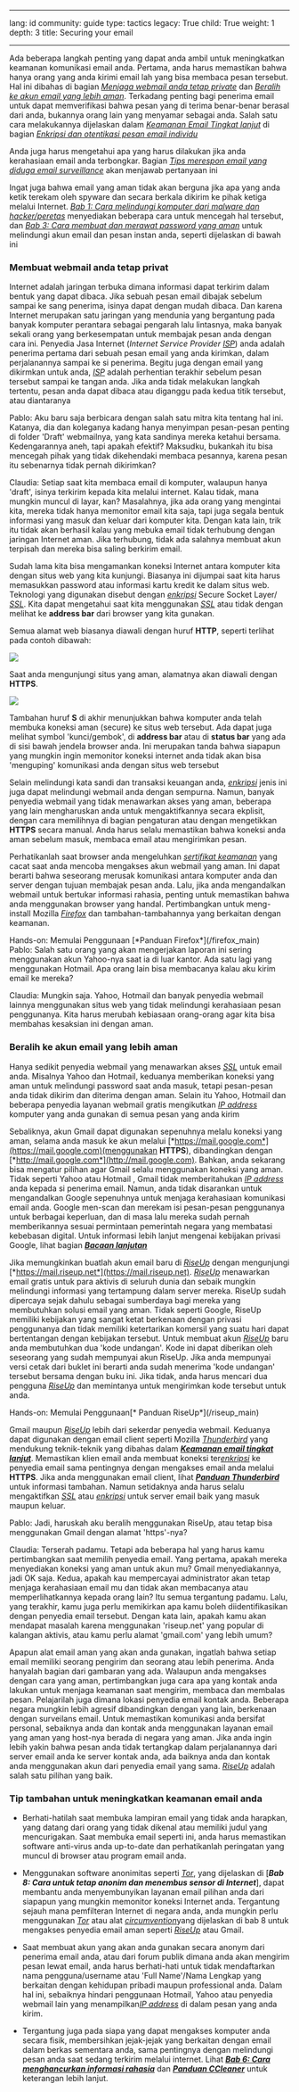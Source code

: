 

---

lang: id
community: guide
type: tactics
legacy: True
child: True
weight: 1
depth: 3
title: Securing your email

---

Ada beberapa langkah penting yang dapat anda ambil untuk meningkatkan keamanan komunikasi email anda. Pertama, anda harus memastikan bahwa hanya orang yang anda kirimi email lah yang bisa membaca pesan tersebut. Hal ini dibahas di bagian [*Menjaga webmail anda tetap private*](/id/chapter_7_1#Menjaga_webmail_anda_tetap_private) dan [*Beralih ke akun email yang lebih aman*](/id/chapter_7_1#Beralih_ke_akun_email_yang_lebih_aman). Terkadang penting bagi penerima email untuk dapat memverifikasi bahwa pesan yang di terima benar-benar berasal dari anda, bukannya orang lain yang menyamar sebagai anda. Salah satu cara melakukannya dijelaskan dalam [*Keamanan Email Tingkat lanjut*](/id/chapter_7_4) di bagian [*Enkripsi dan otentikasi pesan email individu*](/id/chapter_7_4#Encrypting_and_authenticating_individual_email_messages)

Anda juga harus mengetahui apa yang harus dilakukan jika anda kerahasiaan email anda terbongkar. Bagian [*Tips merespon email yang diduga email surveillance*](/id/chapter_7_2) akan menjawab pertanyaan ini

Ingat juga bahwa email yang aman tidak akan berguna jika apa yang anda ketik terekam oleh spyware dan secara berkala dikirim ke pihak ketiga melalui Internet. [*Bab 1:  Cara melindungi komputer dari malware dan hacker/peretas*](/id/chapter-1) menyediakan beberapa cara untuk mencegah hal tersebut, dan [*Bab 3: Cara membuat dan merawat password yang aman*](/id/chapter-3) untuk melindungi akun email dan pesan instan anda, seperti dijelaskan di bawah ini 

### Membuat webmail anda tetap privat ###

Internet adalah jaringan terbuka dimana informasi dapat terkirim dalam bentuk yang dapat dibaca. Jika sebuah pesan email dibajak sebelum sampai ke sang penerima, isinya dapat dengan mudah dibaca. Dan karena Internet merupakan satu jaringan yang mendunia yang bergantung pada banyak komputer perantara sebagai pengarah lalu lintasnya, maka banyak sekali orang yang berkesempatan untuk membajak pesan anda dengan cara ini. Penyedia Jasa Internet (*Internet Service Provider [*ISP*](/id/glossary#ISP)*) anda adalah penerima pertama dari sebuah pesan email yang anda kirimkan, dalam perjalanannya sampai ke si penerima. Begitu juga dengan email yang dikirmkan untuk anda, [*ISP*](/id/glossary#ISP)  adalah perhentian terakhir sebelum pesan tersebut sampai ke tangan anda. Jika anda tidak melakukan langkah tertentu, pesan anda dapat dibaca atau diganggu pada kedua titik tersebut, atau diantaranya

<div class="background" markdown="1">
Pablo: Aku baru saja berbicara dengan salah satu mitra kita tentang hal ini. Katanya, dia dan koleganya kadang hanya menyimpan pesan-pesan penting di folder 'Draft' webmailnya, yang kata sandinya mereka ketahui bersama. Kedengarannya aneh, tapi apakah efektif? Maksudku, bukankah itu bisa mencegah pihak yang tidak dikehendaki membaca pesannya, karena pesan itu sebenarnya tidak pernah dikirimkan?

Claudia: Setiap saat kita membaca email di komputer, walaupun hanya 'draft', isinya terkirim kepada kita melalui internet. Kalau tidak, mana mungkin muncul di layar, kan? Masalahnya, jika ada orang yang mengintai kita, mereka tidak hanya memonitor email kita saja, tapi juga segala bentuk informasi yang masuk dan keluar dari komputer kita. Dengan kata lain, trik itu tidak akan berhasil kalau yang mebuka email tidak terhubung dengan jaringan Internet aman. Jika terhubung, tidak ada salahnya membuat akun terpisah dan mereka bisa saling berkirim email.
</div>

Sudah lama kita bisa mengamankan koneksi Internet antara komputer kita dengan situs web yang kita kunjungi. Biasanya ini dijumpai saat kita harus memasukkan password atau informasi kartu kredit ke dalam situs web. Teknologi yang digunakan disebut dengan [*enkripsi*](/glossary#Encryption) Secure Socket Layer/ [*SSL*](/id/glossary#SSL). Kita dapat mengetahui saat kita menggunakan [*SSL*](/id/glossary#SSL) atau tidak dengan melihat ke **address bar** dari browser yang kita gunakan.

Semua alamat web biasanya diawali dengan huruf **HTTP**, seperti terlihat pada contoh dibawah:

![](/sites/securitybkp.ngoinabox.org/files/u7/01.png)

Saat anda mengunjungi situs yang aman, alamatnya akan diawali dengan **HTTPS**.
 
![](/sites/securitybkp.ngoinabox.org/files/u7/02.png)

Tambahan huruf **S** di akhir menunjukkan bahwa komputer anda telah membuka koneksi aman (secure) ke situs web tersebut. Ada dapat juga melihat symbol 'kunci/gembok', di **address bar** atau di **status bar**  yang ada di sisi bawah jendela browser anda. Ini merupakan tanda bahwa siapapun yang mungkin ingin memonitor koneksi internet anda tidak akan bisa 'menguping' komunikasi anda dengan situs web tersebut

Selain melindungi kata sandi dan transaksi keuangan anda, [*enkripsi*](/id/discussion#Encryption) jenis ini juga dapat melindungi webmail anda dengan sempurna. Namun, banyak penyedia webmail yang tidak menawarkan akses yang aman, beberapa yang lain mengharuskan anda untuk mengaktifkannya secara ekplisit, dengan cara memilihnya di bagian pengaturan atau dengan mengetikkan **HTTPS** secara manual. Anda harus selalu memastikan bahwa koneksi anda aman sebelum masuk, membaca email atau mengirimkan pesan. 

Perhatikanlah saat browser anda mengeluhkan [*sertifikat keamanan*](/id/glossary#Security_certificate) yang cacat saat anda mencoba mengakses akun webmail yang aman. Ini dapat berarti bahwa seseorang merusak komunikasi antara komputer anda dan server dengan tujuan membajak pesan anda. Lalu, jika anda mengandalkan webmail untuk bertukar informasi rahasia, penting untuk memastikan bahwa anda menggunakan browser yang handal. Pertimbangkan untuk meng-install Mozilla [*Firefox*](/id/glossary#Firefox) dan tambahan-tambahannya yang berkaitan dengan keamanan. 

<div class="getstarted" markdown="1">
Hands-on: Memulai Penggunaan [*Panduan Firefox*](/firefox_main)
</div>			

<div class="background" markdown="1">
Pablo: Salah satu orang yang akan mengerjakan laporan ini sering menggunakan akun Yahoo-nya saat ia di luar kantor. Ada satu lagi yang menggunakan Hotmail. Apa orang lain bisa membacanya kalau aku kirim email ke mereka?

Claudia: Mungkin saja. Yahoo, Hotmail dan banyak penyedia webmail lainnya menggunakan situs web yang tidak melindungi kerahasiaan pesan penggunanya. Kita harus merubah kebiasaan orang-orang agar kita bisa membahas kesaksian ini dengan aman. 
</div>		

### Beralih ke akun email yang lebih aman ###

Hanya sedikit penyedia webmail yang menawarkan akses [*SSL*](/id/glossary#SSL) untuk email anda. Misalnya Yahoo dan Hotmail, keduanya memberikan koneksi yang aman untuk melindungi password saat anda masuk, tetapi pesan-pesan anda tidak dikirim dan diterima dengan aman. Selain itu Yahoo, Hotmail dan beberapa penyedia layanan webmail gratis mengikutkan [*IP address*](/id/glossary#IP_address) komputer yang anda gunakan di semua pesan yang anda kirim

Sebaliknya, akun Gmail dapat digunakan sepenuhnya melalu koneksi yang aman, selama anda masuk ke akun melalui [*https://mail.google.com*](https://mail.google.com)(menggunakan **HTTPS**), dibandingkan dengan  [*http://mail.google.com*](http://mail.google.com). Bahkan, anda sekarang bisa mengatur pilihan agar Gmail selalu menggunakan koneksi yang aman. Tidak seperti Yahoo atau Hotmail , Gmail tidak memberitahukan [*IP address*](/id/glossary#IP_address) anda kepada si penerima email. Namun, anda tidak disarankan untuk mengandalkan Google sepenuhnya untuk menjaga kerahasiaan komunikasi email anda. Google men-scan dan merekam isi pesan-pesan penggunanya untuk berbagai keperluan, dan di masa lalu mereka sudah pernah memberikannya sesuai permintaan pemerintah negara yang membatasi kebebasan digital. Untuk informasi lebih lanjut mengenai kebijakan privasi Google, lihat bagian [***Bacaan lanjutan***](/id/chapter_7_5)

Jika memungkinkan buatlah akun email baru di [*RiseUp*](/id/glossary#RiseUp) dengan mengunjungi [*https://mail.riseup.net*](https://mail.riseup.net). [*RiseUp*](/id/glossary#RiseUp) menawarkan email gratis untuk para aktivis di seluruh dunia dan sebaik mungkin melindungi informasi yang tertampung dalam server mereka. RiseUp sudah dipercaya sejak dahulu sebagai sumberdaya bagi mereka yang membutuhkan solusi email yang aman. Tidak seperti Google, RiseUp memiliki kebijakan yang sangat ketat berkenaan dengan privasi penggunanya dan tidak memiliki ketertarikan komersil yang suatu hari dapat bertentangan dengan kebijakan tersebut. Untuk membuat akun [*RiseUp*](/id/glossary#RiseUp) baru anda membutuhkan dua 'kode undangan'. Kode ini dapat diberikan oleh seseorang yang sudah mempunyai akun RiseUp. Jika anda mempunyai versi cetak dari buklet ini berarti anda sudah menerima 'kode undangan' tersebut bersama dengan buku ini. Jika tidak, anda harus mencari dua pengguna [*RiseUp*](/id/glossary#RiseUp) dan memintanya untuk mengirimkan kode tersebut untuk anda. 

<div class="getstarted" markdown="1">
Hands-on: Memulai Penggunaan[* Panduan RiseUp*](/riseup_main)
</div>	

Gmail maupun [*RiseUp*](/id/glossary#RiseUp) lebih dari sekerdar penyedia webmail. Keduanya dapat digunakan dengan email client seperti Mozilla [*Thunderbird*](/id/glossary#Thunderbird) yang mendukung teknik-teknik yang dibahas dalam [***Keamanan email tingkat lanjut***](/id/chapter_7_4). Memastikan klien email anda membuat koneksi ter[*enkripsi*](/id/glossary#Encryption) ke penyedia email sama pentingnya dengan mengakses email anda melalui **HTTPS**. Jika anda menggunakan email client, lihat [***Panduan Thunderbird***](/thunderbird_main) untuk informasi tambahan. Namun setidaknya anda harus selalu mengaktifkan [*SSL*](/id/glossary#SSL) atau [*enkripsi*](/id/glossary#Encryption) untuk server email baik yang masuk maupun keluar.

<div class="background" markdown="1">
Pablo: Jadi, haruskah aku beralih menggunakan RiseUp, atau tetap bisa menggunakan Gmail dengan alamat 'https'-nya?

Claudia: Terserah padamu. Tetapi ada beberapa hal yang harus kamu pertimbangkan saat memilih penyedia email. Yang pertama, apakah mereka menyediakan koneksi yang aman untuk akun mu? Gmail menyediakannya, jadi OK saja. Kedua, apakah kau mempercayai administrator akan tetap menjaga kerahasiaan email mu dan tidak akan membacanya atau memperlihatkannya kepada orang lain? Itu semua tergantung padamu. Lalu, yang terakhir, kamu juga perlu memikirkan apa kamu boleh diidentifikasikan dengan penyedia email tersebut. Dengan kata lain, apakah kamu akan mendapat masalah karena menggunakan 'riseup.net' yang popular di kalangan aktivis, atau kamu perlu alamat 'gmail.com' yang lebih umum?
</div>

Apapun alat email aman yang akan anda gunakan, ingatlah bahwa setiap email memiliki seorang pengirim dan seorang atau lebih penerima. Anda hanyalah bagian dari gambaran yang ada. Walaupun anda mengakses dengan cara yang aman, pertimbangkan juga cara apa yang kontak anda lakukan untuk menjaga keamanan saat mengirim, membaca dan membalas pesan. Pelajarilah juga dimana lokasi penyedia email kontak anda. Beberapa negara mungkin lebih agresif dibandingkan dengan yang lain, berkenaan dengan surveilans email. Untuk memastikan komunikasi anda bersifat personal, sebaiknya anda dan kontak anda menggunakan layanan email yang aman yang host-nya berada di negara yang aman. Jika anda ingin lebih yakin bahwa pesan anda tidak tertangkap dalam perjalanannya dari server email anda ke server kontak anda, ada baiknya anda dan kontak anda menggunakan akun dari penyedia email yang sama.  [*RiseUp*](/id/glossary#RiseUp) adalah salah satu pilihan yang baik. 
 
### Tip tambahan untuk meningkatkan keamanan email anda  ### 

* Berhati-hatilah saat membuka lampiran email yang tidak anda harapkan, yang datang dari orang yang tidak dikenal atau memiliki judul yang mencurigakan. Saat membuka email seperti ini, anda harus memastikan software anti-virus anda up-to-date dan perhatikanlah peringatan yang muncul di browser atau program email anda. 

* Menggunakan software anonimitas seperti  [*Tor*](/id/glossary#Tor), yang dijelaskan di [***Bab 8: Cara untuk tetap anonim dan menembus sensor di Internet***], dapat membantu anda menyembunyikan layanan email pilihan anda dari siapapun yang mungkin memonitor koneksi Internet anda. Tergantung sejauh mana pemfilteran Internet di negara anda, anda mungkin perlu menggunakan [*Tor*](/id/glossary#Tor) atau alat [*circumvention*](/id/glossary#Circumvention)yang dijelaskan di bab 8 untuk mengakses penyedia email aman seperti [*RiseUp*](/id/glossary#RiseUp) atau Gmail.

* Saat membuat akun yang akan anda gunakan secara anonym dari penerima email anda, atau dari forum publik dimana anda akan mengirim pesan lewat email, anda harus berhati-hati untuk tidak mendaftarkan nama pengguna/username  atau 'Full Name'/Nama Lengkap yang berkaitan dengan kehidupan pribadi maupun professional anda. Dalam hal ini, sebaiknya hindari penggunaan Hotmail, Yahoo atau penyedia webmail lain yang menampilkan[*IP address*](/id/glossary#IP_address) di dalam pesan yang anda kirim.

* Tergantung juga pada siapa yang dapat mengakses komputer anda secara fisik, membersihkan jejak-jejak yang berkaitan dengan email dalam berkas sementara anda, sama pentingnya dengan melindungi pesan anda saat sedang terkirim melalui internet. Lihat [***Bab 6:  Cara menghancurkan informasi rahasia***](/id/chapter-6) dan [***Panduan CCleaner***](/ccleaner_main) untuk keterangan lebih lanjut. 

